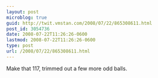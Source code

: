 ```yaml
---
layout: post
microblog: true
guid: http://twit.vmstan.com/2008/07/22/865308611.html
post_id: 3054736
date: 2008-07-22T11:26:26-0600
lastmod: 2008-07-22T11:26:26-0600
type: post
url: /2008/07/22/865308611.html
---
```

Make that 117, trimmed out a few more odd balls.

